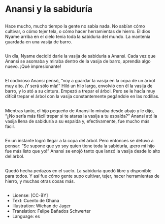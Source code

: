 # Anansi y la sabiduría

##
Hace mucho, mucho tiempo la gente no sabía nada. No sabían cómo cultivar, o cómo tejer tela, o cómo hacer herramientas de hierro. El dios Nyame arriba en el cielo tenía toda la sabiduría del mundo. La mantenía guardada en una vasija de barro.

##
Un día, Nyame decidió darle la vasija de sabiduría a Anansi. Cada vez que Anansi se asomaba y miraba dentro de la vasija de barro, aprendía algo nuevo. ¡Qué impresionante!

##
El codicioso Anansi pensó, “voy a guardar la vasija en la copa de un árbol muy alto. ¡Y será sólo mía!” Hiló un hilo largo, envolvió con él la vasija de barro, y lo ató a su cintura. Empezó a trepar el árbol. Pero se le hacía muy difícil trepar el árbol con la vasija constantemente pegándole en las rodillas.

##
Mientras tanto, el hijo pequeño de Anansi lo miraba desde abajo y le dijo, “¿No sería más fácil trepar si te ataras la vasija a tu espalda?” Anansi ató la vasija llena de sabiduría a su espalda y, efectivamente, fue mucho más fácil.

##
En un instante logró llegar a la copa del árbol. Pero entonces se detuvo a pensar: “Se supone que yo soy quien tiene toda la sabiduría, ¡pero mi hijo fue más listo que yo!” Anansi se enojó tanto que lanzó la vasija desde lo alto del árbol.

##
Quedó hecha pedazos en el suelo. La sabiduría quedó libre y disponible para todos. Y así fue cómo gente supo cultivar, tejer, hacer herramientas de hierro, y muchas otras cosas más.

##
* License: [CC-BY]
* Text: Cuento de Ghana
* Illustration: Wiehan de Jager
* Translation: Felipe Bañados Schwerter
* Language: es
